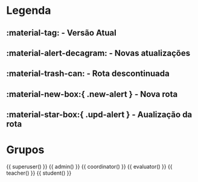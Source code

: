 

# Legenda

## :material-tag: - Versão Atual
## :material-alert-decagram: - Novas atualizações
## :material-trash-can: - Rota descontinuada
## :material-new-box:{ .new-alert } - Nova rota
## :material-star-box:{ .upd-alert } - Aualização da rota

# Grupos
{{ superuser() }} {{ admin() }} {{ coordinator() }} {{ evaluator() }} {{ teacher() }} {{ student() }}